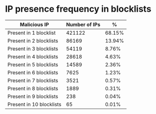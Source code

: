 # IP presence frequency in blocklists
| Malicious IP | Number of IPs | % |
|----|----|----|
| Present in 1 blocklist | 421122 | 68.15% |
| Present in 2 blocklists | 86169 | 13.94% |
| Present in 3 blocklists | 54119 | 8.76% |
| Present in 4 blocklists | 28618 | 4.63% |
| Present in 5 blocklists | 14589 | 2.36% |
| Present in 6 blocklists | 7625 | 1.23% |
| Present in 7 blocklists | 3521 | 0.57% |
| Present in 8 blocklists | 1889 | 0.31% |
| Present in 9 blocklists | 238 | 0.04% |
| Present in 10 blocklists | 65 | 0.01% |
